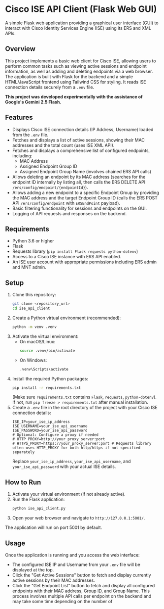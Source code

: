 # Cisco ISE API Client (Flask Web GUI)

A simple Flask web application providing a graphical user interface (GUI) to interact with Cisco Identity Services Engine (ISE) using its ERS and XML APIs.

## Overview

This project implements a basic web client for Cisco ISE, allowing users to perform common tasks such as viewing active sessions and endpoint information, as well as adding and deleting endpoints via a web browser. The application is built with Flask for the backend and a simple HTML/JavaScript frontend using Tailwind CSS for styling. It reads ISE connection details securely from a `.env` file.

**This project was developed experimentally with the assistance of Google's Gemini 2.5 Flash.**

## Features

* Displays Cisco ISE connection details (IP Address, Username) loaded from the `.env` file.
* Fetches and displays a list of active sessions, showing their MAC addresses and the total count (uses ISE XML API).
* Fetches and displays a comprehensive list of configured endpoints, including:
    * MAC Address
    * Assigned Endpoint Group ID
    * Assigned Endpoint Group Name (involves chained ERS API calls)
* Allows deleting an endpoint by its MAC address (searches for the endpoint ID internally by listing all, then calls the ERS DELETE API `/ers/config/endpoint/{endpointId}`).
* Allows adding a new endpoint to a specific Endpoint Group by providing the MAC address and the target Endpoint Group ID (calls the ERS POST API `/ers/config/endpoint` with `ERSEndPoint` payload).
* Basic filtering functionality for sessions and endpoints on the GUI.
* Logging of API requests and responses on the backend.

## Requirements

* Python 3.6 or higher
* Flask
* Requests library (`pip install Flask requests python-dotenv`)
* Access to a Cisco ISE instance with ERS API enabled.
* An ISE user account with appropriate permissions including ERS admin and MNT admin.

## Setup

1.  Clone this repository:
    ```bash
    git clone <repository_url>
    cd ise_api_client
    ```
2.  Create a Python virtual environment (recommended):
    ```bash
    python -m venv .venv
    ```
3.  Activate the virtual environment:
    * On macOS/Linux:
        ```bash
        source .venv/bin/activate
        ```
    * On Windows:
        ```bash
        .venv\Scripts\activate
        ```
4.  Install the required Python packages:
    ```bash
    pip install -r requirements.txt
    ```
    (Make sure `requirements.txt` contains `Flask`, `requests`, `python-dotenv`). If not, run `pip freeze > requirements.txt` after manual installation.
5.  Create a `.env` file in the root directory of the project with your Cisco ISE connection details:
    ```env
    ISE_IP=your_ise_ip_address
    ISE_USERNAME=your_ise_api_username
    ISE_PASSWORD=your_ise_api_password
    # Optional: Configure a proxy if needed
    # HTTP_PROXY=http://your_proxy_server:port
    # HTTPS_PROXY=https://your_proxy_server:port # Requests library often uses HTTP_PROXY for both http/https if not specified separately
    ```
    Replace `your_ise_ip_address`, `your_ise_api_username`, and `your_ise_api_password` with your actual ISE details.

## How to Run

1.  Activate your virtual environment (if not already active).
2.  Run the Flask application:
    ```bash
    python ise_api_client.py
    ```
3.  Open your web browser and navigate to `http://127.0.0.1:5001/`.

The application will run on port 5001 by default.

## Usage

Once the application is running and you access the web interface:

* The configured ISE IP and Username from your `.env` file will be displayed at the top.
* Click the "Get Active Sessions" button to fetch and display currently active sessions by their MAC addresses.
* Click the "Get Endpoint List" button to fetch and display all configured endpoints with their MAC address, Group ID, and Group Name. This process involves multiple API calls per endpoint on the backend and may take some time depending on the number of

